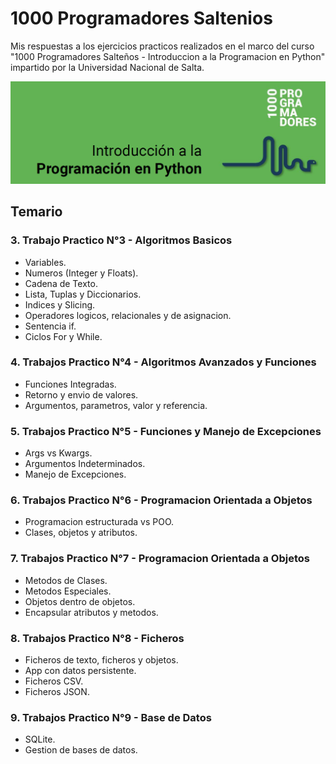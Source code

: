 # 1000 Programadores Saltenios
Mis respuestas a los ejercicios practicos realizados en el marco del curso "1000 Programadores Salteños - Introduccion a la Programacion en Python" impartido por la Universidad Nacional de Salta.

![Banner](https://github.com/Mettralla/1000-Programadores-Saltenios/blob/main/readmebanner.png) 

## Temario

### 3. Trabajo Practico N°3 - Algoritmos Basicos
 - Variables.
 - Numeros (Integer y Floats).
 - Cadena de Texto.
 - Lista, Tuplas y Diccionarios.
 - Indices y Slicing.
 - Operadores logicos, relacionales y de asignacion. 
 - Sentencia if.
 - Ciclos For y While.

### 4. Trabajos Practico N°4 - Algoritmos Avanzados y Funciones
 - Funciones Integradas.
 - Retorno y envio de valores.
 - Argumentos, parametros, valor y referencia.

### 5. Trabajos Practico N°5 - Funciones y Manejo de Excepciones
 - Args vs Kwargs.
 - Argumentos Indeterminados.
 - Manejo de Excepciones.

### 6. Trabajos Practico N°6 - Programacion Orientada a Objetos 
 - Programacion estructurada vs POO.
 - Clases, objetos y atributos.

### 7. Trabajos Practico N°7 - Programacion Orientada a Objetos 
 - Metodos de Clases.
 - Metodos Especiales.
 - Objetos dentro de objetos.
 - Encapsular atributos y metodos.

### 8. Trabajos Practico N°8 - Ficheros 
 - Ficheros de texto, ficheros y objetos.
 - App con datos persistente.
 - Ficheros CSV.
 - Ficheros JSON.

### 9. Trabajos Practico N°9 - Base de Datos 
 - SQLite.
 - Gestion de bases de datos.



